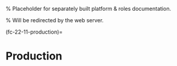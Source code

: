 % Placeholder for separately built platform & roles documentation.

% Will be redirected by the web server.

(fc-22-11-production)=

# Production

